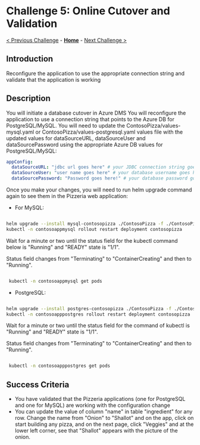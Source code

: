 # Challenge 5: Online Cutover and Validation

[< Previous Challenge](./04-online-migration.md) - **[Home](../README.md)** - [Next Challenge >](./06-private-endpoint.md)


## Introduction
 Reconfigure the application to use the appropriate connection string and validate that the application is working

## Description
You will initiate a database cutover in Azure DMS
You will reconfigure the application to use a connection string that points to the Azure DB for PostgreSQL/MySQL. You will need to update the ContosoPizza/values-mysql.yaml or ContosoPizza/values-postgresql.yaml values file with the updated values for dataSourceURL, dataSourceUser and dataSourcePassword using the appropriate Azure DB values for PostgreSQL/MySQL:

```yaml
appConfig:
  dataSourceURL: "jdbc url goes here" # your JDBC connection string goes here
  dataSourceUser: "user name goes here" # your database username goes here
  dataSourcePassword: "Password goes here!" # your database password goes here
```
Once you make your changes, you will need to run helm upgrade command again to see them in the Pizzeria web application:

* For MySQL:

```bash

helm upgrade --install mysql-contosopizza ./ContosoPizza -f ./ContosoPizza/values.yaml -f ./ContosoPizza/values-mysql.yaml
kubectl -n contosoappmysql rollout restart deployment contosopizza
```

Wait for a minute or two until the status field for the kubectl command below is  "Running" and "READY" state is "1/1".

Status field changes from "Terminating" to "ContainerCreating" and then to "Running".

```bash

 kubectl -n contosoappmysql get pods

```

* PostgreSQL:

```bash

helm upgrade --install postgres-contosopizza ./ContosoPizza -f ./ContosoPizza/values.yaml -f ./ContosoPizza/values-postgresql.yaml
kubectl -n contosoapppostgres rollout restart deployment contosopizza
```


Wait for a minute or two until the status field for the command of kubectl is  "Running" and "READY" state is "1/1".

Status field changes from "Terminating" to "ContainerCreating" and then to "Running".

```bash

 kubectl -n contosoapppostgres get pods

```


## Success Criteria

* You have validated that the Pizzeria applications (one for PostgreSQL and one for MySQL) are working with the configuration change
* You can update the value of column  "name" in table "ingredient" for any row. Change the name from "Onion" to "Shallot" and on the app, click on
start building any pizza, and on the next page, click "Veggies" and at the lower left corner, see that "Shallot" appears with the picture of the onion.

